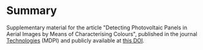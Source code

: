 # Summary
Supplementary material for the article "Detecting Photovoltaic Panels in Aerial Images by Means of Characterising Colours", published in the journal [Technologies](https://www.mdpi.com/journal/technologies) (MDPI) and publicly available at [this DOI](https://doi.org/10.3390/technologies11060174).
